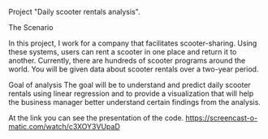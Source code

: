 
Project "Daily scooter rentals analysis". 

The Scenario

In this project, I work for a company that facilitates scooter-sharing.
Using these systems, users can rent a scooter in one place and return it to another.
Currently, there are hundreds of scooter programs around the world.
You will be given data about scooter rentals over a two-year period.

Goal of analysis
The goal will be to understand and predict daily scooter rentals using linear regression and to provide a visualization that will help the business manager better understand certain findings from the analysis.

At the link you can see the presentation of the code.
https://screencast-o-matic.com/watch/c3XOY3VUpaD
